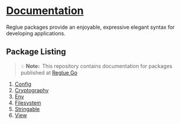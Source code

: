 # [Documentation](https://reglue4go.github.io)

Reglue packages provide an enjoyable, expressive elegant syntax for developing applications.

## Package Listing

> 💡 **Note:**&ensp;This repository contains documentation for packages published at [Reglue Go](https://github.com/reglue4go)

1.  [Config](https://reglue4go.github.io/config)
1.  [Cryptography](https://reglue4go.github.io/cryptography)
1.  [Env](https://reglue4go.github.io/env/)
1.  [Filesystem](https://reglue4go.github.io/filesystem/)
1.  [Stringable](https://reglue4go.github.io/stringable/)
1.  [View](https://reglue4go.github.io/view/)

[//]: # '## License'
[//]: # 'A license is provided on a per user basis.'
[//]: # '# [![dnkwati](https://img.shields.io/badge/-%40dnkwati-black)](mailto:drnkwati@gmail.com)'
[//]: # '![Go logo](https://reglue4go.github.io/docs/img/go/Go-Logo_Blue.svg)'
[//]: # '# Tips'
[//]: # 'https://stackoverflow.com/questions/4823468/comments-in-markdown'
[//]: # '![GitHub profile picture](https://github.com/drnkwati.png)'
[//]: # 'https://choosealicense.com/no-permission/'
[//]: # '1. [Database](https://reglue4go.github.io/db)'
[//]: # '1. [Database - GORM](https://reglue4go.github.io/db4gorm)'
[//]: # '1. [Foundation](https://reglue4go.github.io/foundation/)'
[//]: # '1. [Structures](https://reglue4go.github.io/structures/)'
